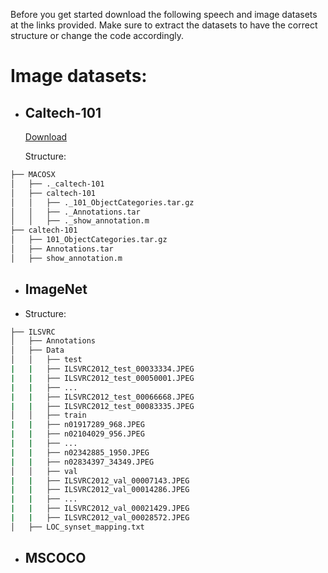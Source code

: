 Before you get started download the following speech and image datasets at the links provided. Make sure to extract the datasets to have the correct structure or change the code accordingly.

# Image datasets:
* ## Caltech-101
  
  [Download](https://data.caltech.edu/records/mzrjq-6wc02)
  
  Structure:

```bash
├── MACOSX
│   ├── ._caltech-101
│   ├── caltech-101
│   │   ├── ._101_ObjectCategories.tar.gz
│   │   ├── ._Annotations.tar
│   │   ├── ._show_annotation.m
├── caltech-101
│   ├── 101_ObjectCategories.tar.gz
│   ├── Annotations.tar
│   ├── show_annotation.m
```

* ## ImageNet
* 
  Structure:

```bash
├── ILSVRC
│   ├── Annotations
│   ├── Data
│   │   ├── test 
|   |   ├── ILSVRC2012_test_00033334.JPEG
|   |   ├── ILSVRC2012_test_00050001.JPEG
|   |   ├── ...
|   |   ├── ILSVRC2012_test_00066668.JPEG
|   |   ├── ILSVRC2012_test_00083335.JPEG
│   │   ├── train
|   |   ├── n01917289_968.JPEG
|   |   ├── n02104029_956.JPEG
|   |   ├── ...
|   |   ├── n02342885_1950.JPEG
|   |   ├── n02834397_34349.JPEG 
│   │   ├── val 
|   |   ├── ILSVRC2012_val_00007143.JPEG
|   |   ├── ILSVRC2012_val_00014286.JPEG
|   |   ├── ...
|   |   ├── ILSVRC2012_val_00021429.JPEG
|   |   ├── ILSVRC2012_val_00028572.JPEG
│   ├── LOC_synset_mapping.txt
```

* ## MSCOCO
